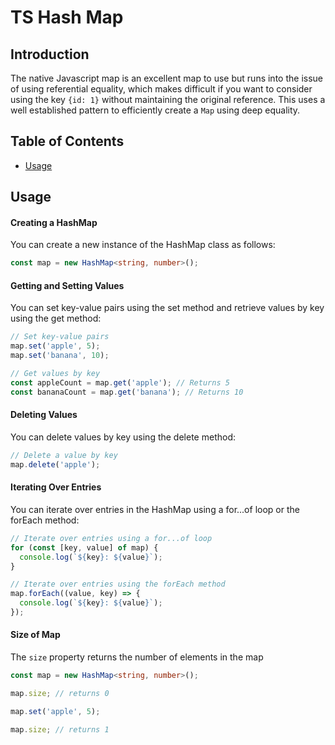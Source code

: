 # TS Hash Map

## Introduction

The native Javascript map is an excellent map to use but runs into the issue of using referential equality, which makes
difficult if you want to consider using the key `{id: 1}` without maintaining the original reference. This uses a well
established pattern to efficiently create a `Map` using deep equality.

## Table of Contents

- [Usage](#usage)

## Usage

#### Creating a HashMap

You can create a new instance of the HashMap class as follows:

```ts
const map = new HashMap<string, number>();
```

#### Getting and Setting Values

You can set key-value pairs using the set method and retrieve values by key using the get method:

```ts
// Set key-value pairs
map.set('apple', 5);
map.set('banana', 10);

// Get values by key
const appleCount = map.get('apple'); // Returns 5
const bananaCount = map.get('banana'); // Returns 10
```

#### Deleting Values

You can delete values by key using the delete method:

```ts
// Delete a value by key
map.delete('apple');
```

#### Iterating Over Entries

You can iterate over entries in the HashMap using a for...of loop or the forEach method:

```ts
// Iterate over entries using a for...of loop
for (const [key, value] of map) {
  console.log(`${key}: ${value}`);
}

// Iterate over entries using the forEach method
map.forEach((value, key) => {
  console.log(`${key}: ${value}`);
});
```

#### Size of Map

The `size` property returns the number of elements in the map

```ts
const map = new HashMap<string, number>();

map.size; // returns 0

map.set('apple', 5);

map.size; // returns 1
```
